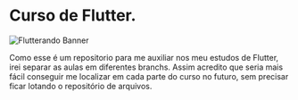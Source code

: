 # **Curso de Flutter.**

![Flutterando Banner](https://secure.meetupstatic.com/photos/event/2/9/b/e/600_490450686.jpeg)

Como esse é um repositorio para me auxiliar nos meu estudos de Flutter, irei separar as aulas em diferentes branchs. Assim acredito que seria mais fácil conseguir me localizar em cada parte do curso no futuro, sem precisar ficar lotando o repositório de arquivos.


